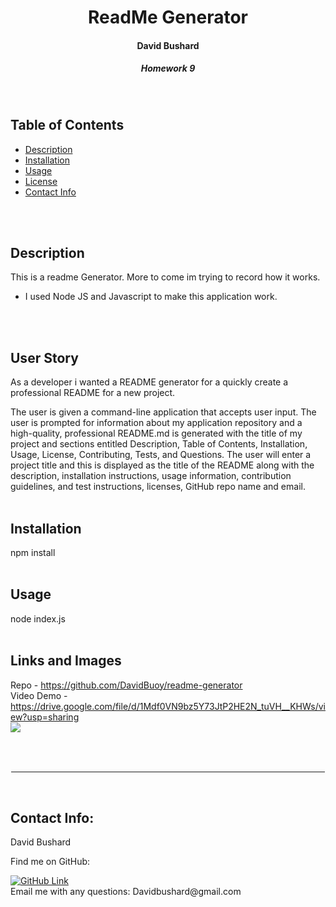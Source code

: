 

<h1 align="center">ReadMe Generator</h1>
<h4 align="center">David Bushard </h4> 
<h5 align="center">Homework 9 </h5>
<br>

## Table of Contents
- [Description](#description)
- [Installation](#installation)
- [Usage](#usage)
- [License](#license)
- [Contact Info ](#Contact-Info:)
<br>
<br>

## Description
This is a readme Generator. More to come im trying to record how it works.

* I used Node JS and Javascript to make this application work.
<br>
<br>

## User Story
As a developer i wanted a README generator for a quickly create a professional README for a new project.

The user is given a command-line application that accepts user input. The user is prompted for information about my application repository and a high-quality, professional README.md is generated with the title of my project and sections entitled Description, Table of Contents, Installation, Usage, License, Contributing, Tests, and Questions.
The user will enter a project title and this is displayed as the title of the README along with the description, installation instructions, usage information, contribution guidelines, and test instructions, licenses, GitHub repo name and email.
<br>
<br>

## Installation
npm install 
<br>
<br>

## Usage
node index.js
<br>
<br>

## Links and Images
Repo - https://github.com/DavidBuoy/readme-generator
<br>
Video Demo - https://drive.google.com/file/d/1Mdf0VN9bz5Y73JtP2HE2N_tuVH__KHWs/view?usp=sharing
<br>
![](screenshots/ReadMe.gif)
<br>


<br>
<br>

<hr style="border:1px solid white"> </hr>
<br>

## Contact Info:
David Bushard

Find me on GitHub:

<a href="https://github.com/Davidbuoy">
        <img alt="GitHub Link" src="https://img.shields.io/badge/GitHub-Davidbuoy-brightgreen?style=for-the-badge&logo=github" target="_blank" />
</a>

<br>
Email me with any questions: Davidbushard@gmail.com
<br>

